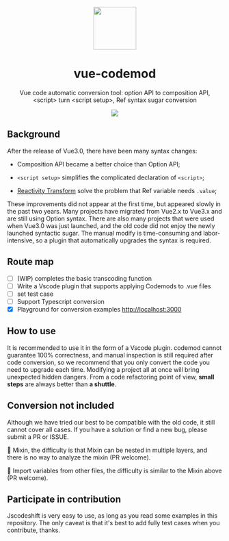 <p align="center">
  <img align="middle" src="https://user-images.githubusercontent.com/26522151/148246310-3db6e8e6-8afe-4c80-b25f-a3ca922f4461.png" width="100px">
</p>

<h1 align="center">vue-codemod</h1>

<p align="center">
  Vue code automatic conversion tool: option API to composition API, &#60;script&#62; turn &#60;script setup&#62;, Ref syntax sugar conversion
</p>

<p align="center">
<img src="https://img.shields.io/github/languages/top/caozhong1996/vue-codemod">
</p>

## Background

After the release of Vue3.0, there have been many syntax changes:

* Composition API became a better choice than Option API;

* `<script setup>` simplifies the complicated declaration of `<script>`;

* [Reactivity Transform](https://github.com/vuejs/rfcs/blob/reactivity-transform/active-rfcs/0000-reactivity-transform.md) solve the problem that Ref variable needs `.value`;

These improvements did not appear at the first time, but appeared slowly in the past two years. Many projects have migrated from Vue2.x to Vue3.x and are still using Option syntax. There are also many projects that were used when Vue3.0 was just launched, and the old code did not enjoy the newly launched syntactic sugar. The manual modify is time-consuming and labor-intensive, so a plugin that automatically upgrades the syntax is required.

## Route map

* [ ] (WIP) completes the basic transcoding function
* [ ] Write a Vscode plugin that supports applying Codemods to .vue files
* [ ] set test case
* [ ] Support Typescript conversion
* [x] Playground for conversion examples <http://localhost:3000>

## How to use

It is recommended to use it in the form of a Vscode plugin. codemod cannot guarantee 100% correctness, and manual inspection is still required after code conversion, so we recommend that you only convert the code you need to upgrade each time. Modifying a project all at once will bring unexpected hidden dangers. From a code refactoring point of view, **small steps** are always better than **a shuttle**.

## Conversion not included

Although we have tried our best to be compatible with the old code, it still cannot cover all cases. If you have a solution or find a new bug, please submit a PR or ISSUE.

🔴 Mixin, the difficulty is that Mixin can be nested in multiple layers, and there is no way to analyze the mixin (PR welcome).

🔴 Import variables from other files, the difficulty is similar to the Mixin above (PR welcome).

## Participate in contribution

Jscodeshift is very easy to use, as long as you read some examples in this repository. The only caveat is that it's best to add fully test cases when you contribute, thanks.